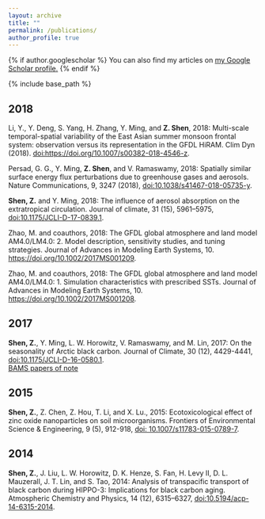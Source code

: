 ```yaml
---
layout: archive
title: ""
permalink: /publications/
author_profile: true
---
```


{% if author.googlescholar %}
  You can also find my articles on <u><a href="{{author.googlescholar}}">my Google Scholar profile</a>.</u>
{% endif %}

{% include base_path %}

## 2018

Li, Y., Y. Deng, S. Yang, H. Zhang, Y. Ming, and **Z. Shen**, 2018: Multi-scale temporal-spatial variability of the East Asian summer monsoon frontal system: observation versus its representation in the GFDL HiRAM. Clim Dyn (2018). [<u>doi:https://doi.org/10.1007/s00382-018-4546-z</u>](https://link.springer.com/article/10.1007%2Fs00382-018-4546-z).

Persad, G. G., Y. Ming, **Z. Shen**, and V. Ramaswamy, 2018: Spatially similar surface energy flux perturbations due to greenhouse gases and aerosols. Nature Communications, 9, 3247 (2018), [<u>doi:10.1038/s41467-018-05735-y</u>](https://www.nature.com/articles/s41467-018-05735-y).

**Shen, Z.** and Y. Ming, 2018: The influence of aerosol absorption on the extratropical circulation. Journal of climate, 31 (15), 5961–5975, [<u>doi:10.1175/JCLI-D-17-0839.1</u>](https://journals.ametsoc.org/doi/abs/10.1175/JCLI-D-17-0839.1).

Zhao, M. and coauthors, 2018: The GFDL global atmosphere and land model AM4.0/LM4.0: 2. Model description, sensitivity studies, and tuning strategies. Journal of Advances in Modeling Earth Systems, 10. [<u>https://doi.org/10.1002/2017MS001209</u>](https://agupubs.onlinelibrary.wiley.com/doi/abs/10.1002/2017MS001209).

Zhao, M. and coauthors, 2018: The GFDL global atmosphere and land model AM4.0/LM4.0: 1. Simulation characteristics with prescribed SSTs. Journal of Advances in Modeling Earth Systems, 10. [<u>https://doi.org/10.1002/2017MS001208</u>](https://agupubs.onlinelibrary.wiley.com/doi/abs/10.1002/2017MS001208).

## 2017

**Shen, Z.**, Y. Ming, L. W. Horowitz, V. Ramaswamy, and M. Lin, 2017: On the seasonality of Arctic black carbon. Journal of Climate, 30 (12), 4429-4441, [<u>doi:10.1175/JCLI-D-16-0580.1</u>](https://journals.ametsoc.org/doi/abs/10.1175/JCLI-D-16-0580.1).<br/>
[<u>BAMS papers of note</u>](https://journals.ametsoc.org/doi/pdf/10.1175/BAMS_986_1087-1102_Nowcast)

## 2015
**Shen, Z.**, Z. Chen, Z. Hou, T. Li, and X. Lu., 2015: Ecotoxicological effect of zinc oxide nanoparticles on soil microorganisms. Frontiers of Environmental Science & Engineering, 9 (5), 912-918, [<u>doi: 10.1007/s11783-015-0789-7</u>](https://link.springer.com/article/10.1007/s11783-015-0789-7).

## 2014

**Shen, Z.**, J. Liu, L. W. Horowitz, D. K. Henze, S. Fan, H. Levy II, D. L. Mauzerall, J. T. Lin, and S. Tao, 2014: Analysis of transpacific transport of black carbon during HIPPO-3: Implications for black carbon aging. Atmospheric Chemistry and Physics, 14 (12), 6315–6327, [<u>doi:10.5194/acp-14-6315-2014</u>](https://www.atmos-chem-phys.net/14/6315/2014/).

